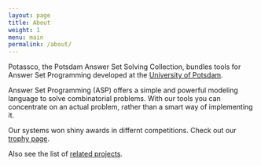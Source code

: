 ```yaml
---
layout: page
title: About
weight: 1
menu: main
permalink: /about/
---
```


Potassco, the Potsdam Answer Set Solving Collection, bundles tools for Answer Set Programming developed at the [University of Potsdam](https://uni-potsdam.de).

Answer Set Programming (ASP) offers a simple and powerful modeling language to solve combinatorial problems.
With our tools you can concentrate on an actual problem, rather than a smart way of implementing it.

Our systems won shiny awards in differnt competitions.
Check out our [trophy page](/trophies/).

Also see the list of [related projects](/related/).
